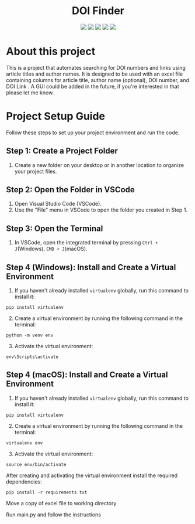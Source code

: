 <h1 align="center">DOI Finder</h1>

<p align="center">
  
<img src="https://img.shields.io/badge/made%20by-berkeokur-blue.svg?color=%23009FFD" >

<img src="https://img.shields.io/badge/version-0.2.2 Beta-brightgreen?color=%7fff00">

<img src="https://badges.frapsoft.com/os/v1/open-source.svg?v=103" >

<img src="https://img.shields.io/badge/Made%20with-Python-1f425f.svg?link=https%3A%2F%2Fwww.python.org%2F">

<img src="https://img.shields.io/badge/License-MIT-blue?link=https%3A%2F%2Fwww.python.org%2F">

</p>

# About this project

This is a project that automates searching for DOI numbers and links using article titles and author names.
It is designed to be used with an excel file containing columns for article title, author name (optional), DOI number, and DOI Link .
A GUI could be added in the future, if you're interested in that please let me know.

# Project Setup Guide

Follow these steps to set up your project environment and run the code.

## Step 1: Create a Project Folder

1. Create a new folder on your desktop or in another location to organize your project files.

## Step 2: Open the Folder in VSCode

1. Open Visual Studio Code (VSCode).
2. Use the "File" menu in VSCode to open the folder you created in Step 1.

## Step 3: Open the Terminal

1. In VSCode, open the integrated terminal by pressing `Ctrl + J`(Windows), `CMD + J`(macOS).

## Step 4 (Windows): Install and Create a Virtual Environment

1. If you haven't already installed `virtualenv` globally, run this command to install it:

```
pip install virtualenv
```

2. Create a virtual environment by running the following command in the terminal:

```
python -m venv env
```
3. Activate the virtual environment:

```
env\Scripts\activate
```

## Step 4 (macOS): Install and Create a Virtual Environment

1. If you haven't already installed `virtualenv` globally, run this command to install it:

```
pip install virtualenv
```

2. Create a virtual environment by running the following command in the terminal:

```
virtualenv env
```

3. Activate the virtual environment:

```
source env/bin/activate
```

After creating and activating the virtual environment
install the required dependencies:

```
pip install -r requirements.txt
```

Move a copy of excel file to working directory

Run main.py and follow the instructions